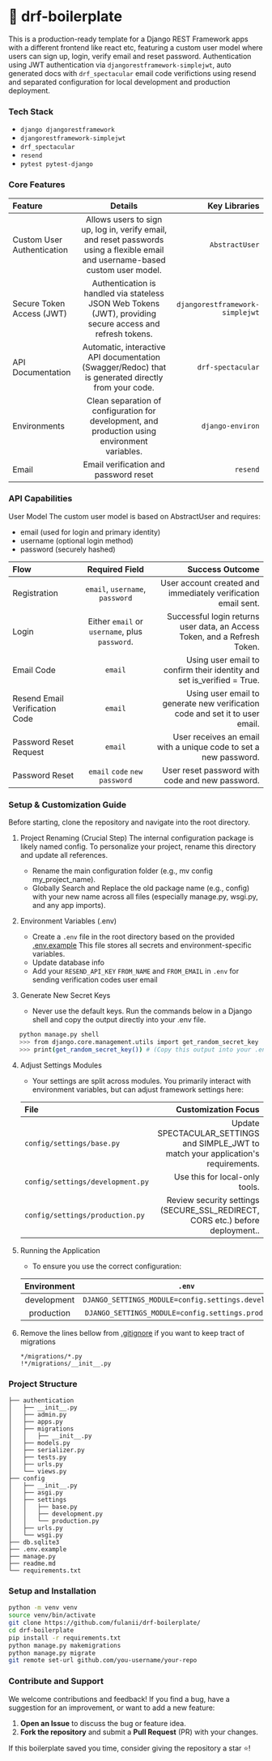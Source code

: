 # 🚀 drf-boilerplate 

This is a production-ready template for a Django REST Framework apps with a different frontend like react etc, featuring a custom user model where users can sign up, login, verify email and reset password. Authentication using JWT authentication via `djangorestframework-simplejwt`, auto generated docs with `drf_spectacular` email code verifictions using resend and separated configuration for local development and production deployment.


### Tech Stack
- `django djangorestframework`
- `djangorestframework-simplejwt`
- `drf_spectacular`
- `resend`
- `pytest pytest-django`


### Core Features

| Feature | Details | Key Libraries |
| :--- | :---: | ---: |
| Custom User Authentication | Allows users to sign up, log in, verify email, and reset passwords using a flexible email and username-based custom user model. | `AbstractUser` |
| Secure Token Access (JWT) | Authentication is handled via stateless JSON Web Tokens (JWT), providing secure access and refresh tokens. | `djangorestframework-simplejwt` |
| API Documentation | Automatic, interactive API documentation (Swagger/Redoc) that is generated directly from your code. | `drf-spectacular`
| Environments | Clean separation of configuration for development, and production using environment variables. | `django-environ`
| Email | Email verification and password reset | `resend`


### API Capabilities

User Model
The custom user model is based on AbstractUser and requires:
- email (used for login and primary identity)
- username (optional login method)
- password (securely hashed)

| Flow | Required Field | Success Outcome
| :--- | :---:  | ---:
| Registration | `email`, `username`, `password` | User account created and immediately verification email sent.|
| Login | Either `email` or `username`, plus `password`. | Successful login returns user data, an Access Token, and a Refresh Token. |
| Email Code | `email` | Using user email to confirm their identity and set is_verified = True. |
| Resend Email Verification Code | `email` | Using user email to generate new verification code and set it to user email. |
| Password Reset Request| `email` | User receives an email with a unique code to set a new password. |
| Password Reset | `email` `code` `new password` | User reset password with code and new password. |



### Setup & Customization Guide

Before starting, clone the repository and navigate into the root directory.

1. Project Renaming (Crucial Step)
The internal configuration package is likely named config. To personalize your project, rename this directory and update all references.
    - Rename the main configuration folder (e.g., mv config my_project_name).
    - Globally Search and Replace the old package name (e.g., config) with your new name across all files (especially manage.py, wsgi.py, and any app imports).

2. Environment Variables (.env)
    - Create a `.env` file in the root directory based on the provided [.env.example](./.env.example) This file stores all secrets and environment-specific variables.
    - Update database info
    - Add your `RESEND_API_KEY` `FROM_NAME` and `FROM_EMAIL` in `.env` for sending verification codes user email 

3. Generate New Secret Keys
    - Never use the default keys. Run the commands below in a Django shell and copy the output directly into your .env file.
```bash
   python manage.py shell
   >>> from django.core.management.utils import get_random_secret_key
   >>> print(get_random_secret_key()) # (Copy this output into your .env SECRET_KEY)
```

4. Adjust Settings Modules
    - Your settings are split across modules. You primarily interact with environment variables, but can adjust framework settings here:

   | File |Customization Focus |
   | :--- | ---:  | 
   | `config/settings/base.py `| Update SPECTACULAR_SETTINGS and SIMPLE_JWT to match your application's requirements. | 
   | `config/settings/development.py` | Use this for local-only tools. | 
   | `config/settings/production.py` | Review security settings (SECURE_SSL_REDIRECT, CORS etc.) before deployment.. | 

5. Running the Application
    - To ensure you use the correct configuration:

   | Environment | `.env` |
   | :---: | :---:  | 
   | development | `DJANGO_SETTINGS_MODULE=config.settings.development` |
   | production | `DJANGO_SETTINGS_MODULE=config.settings.production` |

6. Remove the lines bellow from [.gitignore](/.gitignore) if you want to keep tract of migrations
    ```
   */migrations/*.py
   !*/migrations/__init__.py
    ```

### Project Structure
```
├── authentication
│   ├── __init__.py
│   ├── admin.py
│   ├── apps.py
│   ├── migrations
│   │   ├── __init__.py
│   ├── models.py
│   ├── serializer.py
│   ├── tests.py
│   ├── urls.py
│   └── views.py
├── config
│   ├── __init__.py
│   ├── asgi.py
│   ├── settings
│   │   ├── base.py
│   │   ├── development.py
│   │   └── production.py
│   ├── urls.py
│   └── wsgi.py
├── db.sqlite3
├── .env.example
├── manage.py
├── readme.md
└── requirements.txt
```


### Setup and Installation
```bash
python -m venv venv
source venv/bin/activate
git clone https://github.com/fulanii/drf-boilerplate/
cd drf-boilerplate
pip install -r requirements.txt
python manage.py makemigrations 
python manage.py migrate
git remote set-url github.com/you-username/your-repo 
```

### Contribute and Support 

We welcome contributions and feedback! If you find a bug, have a suggestion for an improvement, or want to add a new feature:

1.  **Open an Issue** to discuss the bug or feature idea.
2.  **Fork the repository** and submit a **Pull Request** (PR) with your changes.

If this boilerplate saved you time, consider giving the repository a star ⭐!